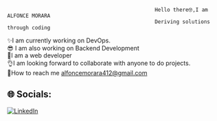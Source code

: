                                                     Hello there🤓,I am ALFONCE MORARA
                                                    Deriving solutions through coding  
 ✨I am currently working on DevOps.<br>😎 I am also working on Backend Development<br>🦈I am a web developer<br>👌I am looking forward to collaborate with anyone to do projects.<br>📃How to reach me alfoncemorara412@gmail.com<br>


## 🌐 Socials:
[![LinkedIn](https://img.shields.io/badge/LinkedIn-%230077B5.svg?logo=linkedin&logoColor=white)](https://linkedin.com/in/https://www.linkedin.com/in/alphonce-morara/) 



